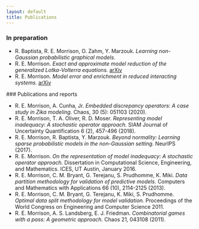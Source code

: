 ```yaml
---
layout: default
title: Publications
---
```

### In preparation
<ul>
<li> R. Baptista, R. E. Morrison, O. Zahm, Y. Marzouk. <i>Learning non-Gaussian probabilistic graphical models.</i></li>
<li> R. E. Morrison. <i>Exact and approximate model reduction of the generalized Lotka-Volterra equations. </i> <a href="https://arxiv.org/abs/1909.13837">arXiv</a> </li>
<li> R. E. Morrison. <i>Model error and enrichment in reduced interacting systems.</i> <a href="https://arxiv.org/abs/1910.08191">arXiv</a> </li>
</ul>
### Publications and reports
<ul> <!-- <ol reversed> </ol> -->
<li> R. E. Morrison, A. Cunha, Jr. <i>Embedded discrepancy operators: A case study in Zika modeling.</i> Chaos, 30 (5): 051103 (2020).</li>
<li> R. E. Morrison, T. A. Oliver, R. D. Moser. <i>Representing model inadequacy:
A stochastic operator approach. </i>SIAM Journal of Uncertainty Quantification 6
(2), 457-496 (2018).</li> <!-- Arxiv: *arxiv.org/abs/1604.01651v3* -->
<li> R. E. Morrison, R. Baptista, Y. Marzouk. <i>Beyond normality: Learning sparse
probabilistic models in the non-Gaussian setting. </i>NeurIPS (2017).</li>
<li> R. E. Morrison. <i>On the representation of model inadequacy: A stochastic operator approach.</i> Dissertation in Computational Science, Engineering, and
    Mathematics. ICES, UT Austin, January 2016.</li>
<li> R. E. Morrison, C. M. Bryant, G. Terejanu, S. Prudhomme, K. Miki. <i>Data
partition methodology for validation of predictive models. </i>Computers and
Mathematics with Applications 66 (10), 2114-2125 (2013).</li>
<li> R. E. Morrison, C. M. Bryant, G. Terejanu, K. Miki, S. Prudhomme.
<i>Optimal data split methodology for model validation.</i> Proceedings of the World Congress on Engineering and Computer Science 2011.</li>
<li> R. E. Morrison, A. S. Landsberg, E. J. Friedman. <i>Combinatorial games with
a pass: A geometric approach. </i>Chaos 21, 043108 (2011).</li>
</ul>
